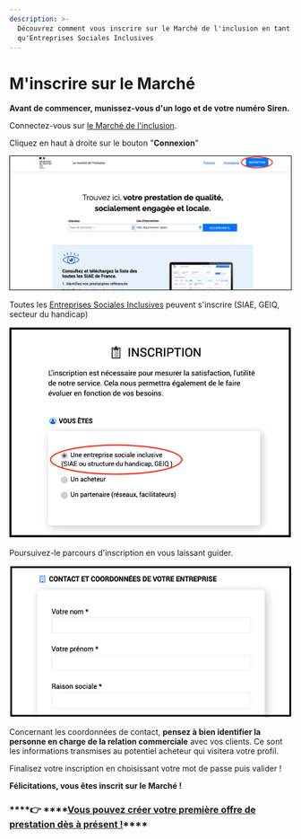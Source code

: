 ```yaml
---
description: >-
  Découvrez comment vous inscrire sur le Marché de l'inclusion en tant
  qu'Entreprises Sociales Inclusives
---
```


# M'inscrire sur le Marché

**Avant de commencer, munissez-vous d'un logo et de votre numéro Siren.**

Connectez-vous sur [le Marché de l'inclusion](https://lemarche.inclusion.beta.gouv.fr/fr/).

Cliquez en haut à droite sur le bouton "**Connexion**"

![](../../.gitbook/assets/capture-de-cran-2021-02-15-a-17.01.18.png)

Toutes les [Entreprises Sociales Inclusives](../les-entreprises-sociales-inclusives.md) peuvent s'inscrire \(SIAE, GEIQ, secteur du handicap\)

![](../../.gitbook/assets/capture-de-cran-2021-02-15-a-17.08.58.png)

Poursuivez-le parcours d'inscription en vous laissant guider.

![](../../.gitbook/assets/capture-de-cran-2021-02-15-a-17.13.55.png)

Concernant les coordonnées de contact, **pensez à bien identifier la personne en charge de la relation commerciale** avec vos clients. Ce sont les informations transmises au potentiel acheteur qui visitera votre profil.

Finalisez votre inscription en choisissant votre mot de passe puis valider !

**Félicitations, vous êtes inscrit sur le Marché !**

###   ****👉 ****[**Vous pouvez créer votre première offre de prestation dès à présent !**](publier-mon-offre-de-prestation.md)\*\*\*\*

